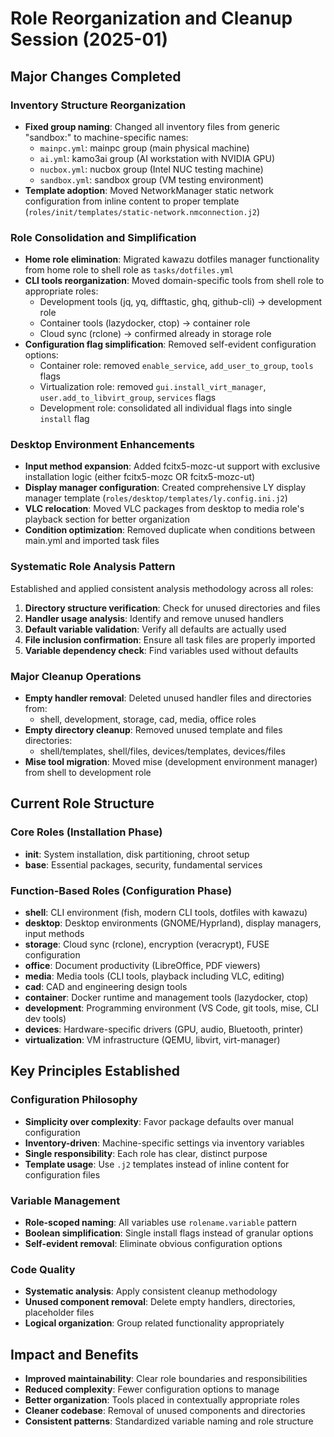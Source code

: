 # Role Reorganization and Cleanup Session (2025-01)

## Major Changes Completed

### Inventory Structure Reorganization
- **Fixed group naming**: Changed all inventory files from generic "sandbox:" to machine-specific names:
  - `mainpc.yml`: mainpc group (main physical machine)
  - `ai.yml`: kamo3ai group (AI workstation with NVIDIA GPU)  
  - `nucbox.yml`: nucbox group (Intel NUC testing machine)
  - `sandbox.yml`: sandbox group (VM testing environment)
- **Template adoption**: Moved NetworkManager static network configuration from inline content to proper template (`roles/init/templates/static-network.nmconnection.j2`)

### Role Consolidation and Simplification
- **Home role elimination**: Migrated kawazu dotfiles manager functionality from home role to shell role as `tasks/dotfiles.yml`
- **CLI tools reorganization**: Moved domain-specific tools from shell role to appropriate roles:
  - Development tools (jq, yq, difftastic, ghq, github-cli) → development role
  - Container tools (lazydocker, ctop) → container role  
  - Cloud sync (rclone) → confirmed already in storage role
- **Configuration flag simplification**: Removed self-evident configuration options:
  - Container role: removed `enable_service`, `add_user_to_group`, `tools` flags
  - Virtualization role: removed `gui.install_virt_manager`, `user.add_to_libvirt_group`, `services` flags
  - Development role: consolidated all individual flags into single `install` flag

### Desktop Environment Enhancements
- **Input method expansion**: Added fcitx5-mozc-ut support with exclusive installation logic (either fcitx5-mozc OR fcitx5-mozc-ut)
- **Display manager configuration**: Created comprehensive LY display manager template (`roles/desktop/templates/ly.config.ini.j2`)
- **VLC relocation**: Moved VLC packages from desktop to media role's playback section for better organization
- **Condition optimization**: Removed duplicate when conditions between main.yml and imported task files

### Systematic Role Analysis Pattern
Established and applied consistent analysis methodology across all roles:
1. **Directory structure verification**: Check for unused directories and files
2. **Handler usage analysis**: Identify and remove unused handlers
3. **Default variable validation**: Verify all defaults are actually used
4. **File inclusion confirmation**: Ensure all task files are properly imported
5. **Variable dependency check**: Find variables used without defaults

### Major Cleanup Operations
- **Empty handler removal**: Deleted unused handler files and directories from:
  - shell, development, storage, cad, media, office roles
- **Empty directory cleanup**: Removed unused template and files directories:
  - shell/templates, shell/files, devices/templates, devices/files
- **Mise tool migration**: Moved mise (development environment manager) from shell to development role

## Current Role Structure

### Core Roles (Installation Phase)
- **init**: System installation, disk partitioning, chroot setup
- **base**: Essential packages, security, fundamental services

### Function-Based Roles (Configuration Phase)  
- **shell**: CLI environment (fish, modern CLI tools, dotfiles with kawazu)
- **desktop**: Desktop environments (GNOME/Hyprland), display managers, input methods
- **storage**: Cloud sync (rclone), encryption (veracrypt), FUSE configuration
- **office**: Document productivity (LibreOffice, PDF viewers)
- **media**: Media tools (CLI tools, playback including VLC, editing)
- **cad**: CAD and engineering design tools
- **container**: Docker runtime and management tools (lazydocker, ctop)
- **development**: Programming environment (VS Code, git tools, mise, CLI dev tools)
- **devices**: Hardware-specific drivers (GPU, audio, Bluetooth, printer)
- **virtualization**: VM infrastructure (QEMU, libvirt, virt-manager)

## Key Principles Established

### Configuration Philosophy
- **Simplicity over complexity**: Favor package defaults over manual configuration
- **Inventory-driven**: Machine-specific settings via inventory variables  
- **Single responsibility**: Each role has clear, distinct purpose
- **Template usage**: Use `.j2` templates instead of inline content for configuration files

### Variable Management
- **Role-scoped naming**: All variables use `rolename.variable` pattern
- **Boolean simplification**: Single install flags instead of granular options
- **Self-evident removal**: Eliminate obvious configuration options

### Code Quality
- **Systematic analysis**: Apply consistent cleanup methodology
- **Unused component removal**: Delete empty handlers, directories, placeholder files
- **Logical organization**: Group related functionality appropriately

## Impact and Benefits
- **Improved maintainability**: Clear role boundaries and responsibilities
- **Reduced complexity**: Fewer configuration options to manage
- **Better organization**: Tools placed in contextually appropriate roles  
- **Cleaner codebase**: Removal of unused components and directories
- **Consistent patterns**: Standardized variable naming and role structure